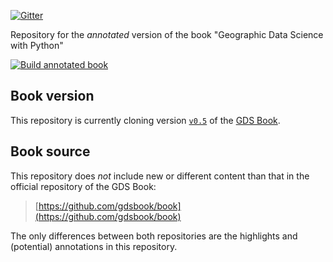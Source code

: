 [![Gitter](https://badges.gitter.im/pysal/gdsbook.svg)](https://gitter.im/pysal/gdsbook?utm_source=badge&utm_medium=badge&utm_campaign=pr-badge)

Repository for the _annotated_ version of the book "Geographic Data Science with Python"

[![Build annotated book](https://github.com/gdsbook/book/actions/workflows/build_website.yml/badge.svg?branch=master)](https://github.com/gdsbook/book/actions/workflows/build_website.yml)

## Book version

This repository is currently cloning version [`v0.5`](https://github.com/gdsbook/book/releases/tag/v0.5) of the [GDS Book](https://geographicdata.science/book).

## Book source

This repository does _not_ include new or different content than that in the official repository of the GDS Book:

> [https://github.com/gdsbook/book](https://github.com/gdsbook/book)

The only differences between both repositories are the highlights and (potential) annotations in this repository.
